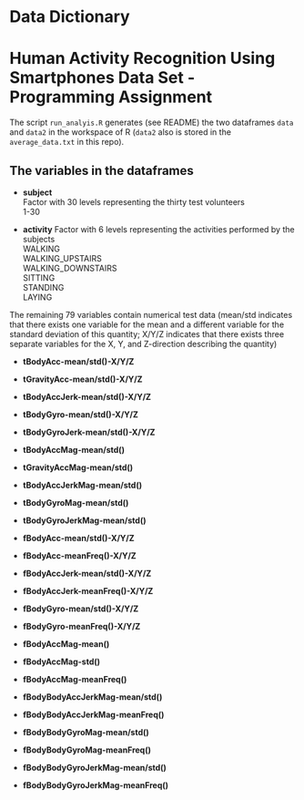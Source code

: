 # Data Dictionary
# Human Activity Recognition Using Smartphones Data Set - Programming Assignment

The script `run_analyis.R` generates (see README) the two dataframes `data` and `data2` in the workspace of R (`data2` also is stored in the `average_data.txt` in this repo). 

## The variables in the dataframes

+ **subject**  
    Factor with 30 levels representing the thirty test volunteers  
    1-30 

+ **activity** 
    Factor with 6 levels representing the activities performed by the subjects  
    WALKING  
    WALKING_UPSTAIRS  
    WALKING_DOWNSTAIRS  
    SITTING  
    STANDING  
    LAYING  

The remaining 79 variables contain numerical test data (mean/std indicates that there exists one variable for the mean and a different variable for the standard deviation of this quantity; X/Y/Z indicates that there exists three separate variables for the X, Y, and Z-direction describing the quantity)

+ **tBodyAcc-mean/std()-X/Y/Z**
+ **tGravityAcc-mean/std()-X/Y/Z** 
+ **tBodyAccJerk-mean/std()-X/Y/Z**

+ **tBodyGyro-mean/std()-X/Y/Z**

+ **tBodyGyroJerk-mean/std()-X/Y/Z**

+ **tBodyAccMag-mean/std()**

+ **tGravityAccMag-mean/std()** 

+ **tBodyAccJerkMag-mean/std()**

+ **tBodyGyroMag-mean/std()** 

+ **tBodyGyroJerkMag-mean/std()**

+ **fBodyAcc-mean/std()-X/Y/Z** 

+ **fBodyAcc-meanFreq()-X/Y/Z**

+ **fBodyAccJerk-mean/std()-X/Y/Z** 

+ **fBodyAccJerk-meanFreq()-X/Y/Z**

+ **fBodyGyro-mean/std()-X/Y/Z**

+ **fBodyGyro-meanFreq()-X/Y/Z**

+ **fBodyAccMag-mean()**

+ **fBodyAccMag-std()** 

+ **fBodyAccMag-meanFreq()**

+ **fBodyBodyAccJerkMag-mean/std()** 

+ **fBodyBodyAccJerkMag-meanFreq()**

+ **fBodyBodyGyroMag-mean/std()**

+ **fBodyBodyGyroMag-meanFreq()**

+ **fBodyBodyGyroJerkMag-mean/std()**

+ **fBodyBodyGyroJerkMag-meanFreq()**



